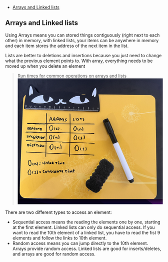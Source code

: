 - [Arrays and Linked lists](#arrays-and-linked-lists)

## Arrays and Linked lists

Using Arrays means you can stored things contiguously (right next to each other) in memory, with linked lists, your items can be anywhere in memory and each item stores the address of the next item in the list.

Lists are better to deletions and insertions because you just need to change what the previous element points to. With array, everything needs to be moved up when you delete an element

> Run times for common operations on arrays and lists
> ![Run times for common operations on arrays and lists](images/run-times-selection-sort.png)

There are two different types to access an element:

- Sequential access means the reading the elements one by one, starting at the first element. Linked lists can only do sequential access. If you want to read the 10th element of a linked list, you have to read the fist 9 elements and follow the links to 10th element.
- Random access means you can jump directly to the 10th element. Arrays provide random access. Linked lists are good for inserts/deletes, and arrays are good for random access.
